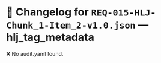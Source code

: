 # 📝 Changelog for `REQ-015-HLJ-Chunk_1-Item_2-v1.0.json` — **hlj_tag_metadata**

❌ No audit.yaml found.
